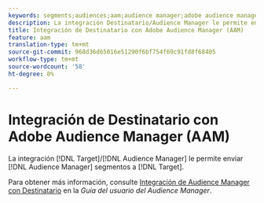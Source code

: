 ```yaml
---
keywords: segments;audiences;aam;audience manager;adobe audience manager;integrate;integration
description: La integración Destinatario/Audience Manager le permite enviar segmentos de Audience Manager a Adobe Target
title: Integración de Destinatario con Adobe Audience Manager (AAM)
feature: aam
translation-type: tm+mt
source-git-commit: 968d36d65016e51290f6bf754f69c91fd8f68405
workflow-type: tm+mt
source-wordcount: '58'
ht-degree: 0%

---
```



# Integración de Destinatario con Adobe Audience Manager (AAM)

La integración [!DNL Target]/[!DNL Audience Manager] le permite enviar [!DNL Audience Manager] segmentos a [!DNL Target].

Para obtener más información, consulte [Integración de Audience Manager con Destinatario](https://experienceleague.adobe.com/docs/audience-manager/user-guide/implementation-integration-guides/integration-other-solutions/aam-target-integration.html) en la *Guía del usuario del Audience Manager*.
